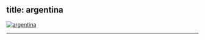  title: argentina
----------------------------------------------------------

[ ![argentina](/wp-content/uploads/2011/10/argentina.jpg)](/wp-content/uploads/2011/10/argentina.jpg)




----------------------------------------------------------
